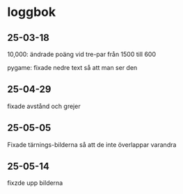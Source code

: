 loggbok
==============
25-03-18
---------

10,000:
ändrade poäng vid tre-par från 1500 till 600

pygame: 
fixade nedre text så att man ser den

25-04-29
---------

fixade avstånd och grejer

25-05-05
---------

Fixade tärnings-bilderna så att de inte överlappar varandra

25-05-14
---------
fixzde upp bilderna